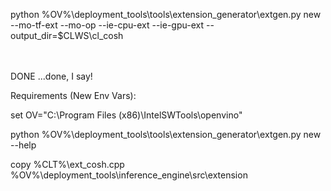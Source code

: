 python %OV%\deployment_tools\tools\extension_generator\extgen.py new --mo-tf-ext --mo-op --ie-cpu-ext --ie-gpu-ext --output_dir=$CLWS\cl_cosh

<br><br>
DONE
...done, I say!
<br>

Requirements (New Env Vars):

  set OV="C:\Program Files (x86)\IntelSWTools\openvino"
  

python %OV%\deployment_tools\tools\extension_generator\extgen.py new --help

copy %CLT%\ext_cosh.cpp %OV%\deployment_tools\inference_engine\src\extension


